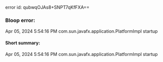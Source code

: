 error id: qubwqOJAs8+SNPT7qKfFXA==
### Bloop error:

Apr 05, 2024 5:54:16 PM com.sun.javafx.application.PlatformImpl startup
#### Short summary: 

Apr 05, 2024 5:54:16 PM com.sun.javafx.application.PlatformImpl startup